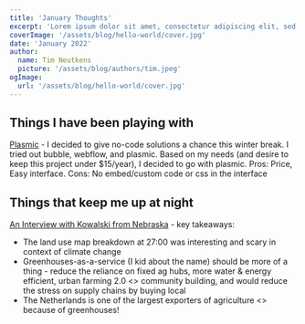 ```yaml
---
title: 'January Thoughts'
excerpt: 'Lorem ipsum dolor sit amet, consectetur adipiscing elit, sed do eiusmod tempor incididunt ut labore et dolore magna aliqua. Praesent elementum facilisis leo vel fringilla est ullamcorper eget. At imperdiet dui accumsan sit amet nulla facilities morbi tempus.'
coverImage: '/assets/blog/hello-world/cover.jpg'
date: 'January 2022'
author:
  name: Tim Neutkens
  picture: '/assets/blog/authors/tim.jpeg'
ogImage:
  url: '/assets/blog/hello-world/cover.jpg'
---
```


## Things I have been playing with 
[Plasmic](plasmic.app) - I decided to give no-code solutions a chance this winter break. I tried out bubble, webflow, and plasmic. Based on my needs (and desire to keep this project under $15/year), I decided to go with plasmic. Pros: Price, Easy interface. Cons: No embed/custom code or css in the interface

## Things that keep me up at night
[An Interview with Kowalski from Nebraska](https://www.youtube.com/watch?v=tNYv--E_zjY) - key takeaways:
- The land use map breakdown at 27:00 was interesting and scary in context of climate change 
- Greenhouses-as-a-service (I kid about the name) should be more of a thing - reduce the reliance on fixed ag hubs, more water & energy efficient, urban farming 2.0 <> community building, and would reduce the stress on supply chains by buying local
-  The Netherlands is one of the largest exporters of agriculture <> because of greenhouses!
